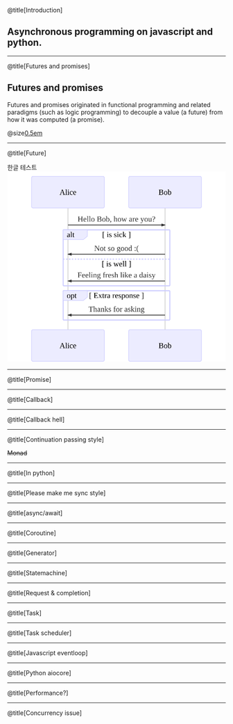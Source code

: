 @title[Introduction]
## Asynchronous programming on javascript and python.

---
@title[Futures and promises]
## Futures and promises

Futures and promises originated in functional programming and related paradigms (such as logic programming) to decouple a value (a future) from how it was computed (a promise).

@size[0.5em](https://en.wikipedia.org/wiki/Futures_and_promises)

---
@title[Future]

한글 테스트
![test](images/test.mmd.svg)

---
@title[Promise]

---
@title[Callback]

---
@title[Callback hell]

---
@title[Continuation passing style]

~~Monad~~

---
@title[In python]

---
@title[Please make me sync style]

---
@title[async/await]

---
@title[Coroutine]


---
@title[Generator]

---
@title[Statemachine]

---
@title[Request & completion]

---
@title[Task]

---
@title[Task scheduler]

---
@title[Javascript eventloop]

---
@title[Python aiocore]

---
@title[Performance?]

---
@title[Concurrency issue]
